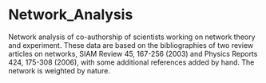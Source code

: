 # Network_Analysis
Network analysis of co-authorship of scientists working on network theory and experiment. These data are based on the bibliographies of two review articles on networks, SIAM Review 45, 167-256 (2003) and Physics Reports 424, 175-308 (2006), with some additional references added by hand. The network is weighted by nature.
